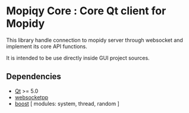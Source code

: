 # Mopiqy Core : Core Qt client for Mopidy #

This library handle connection to mopidy server through websocket and implement its core API functions.

It is intended to be use directly inside GUI project sources.


## Dependencies ##

- [Qt](http://qt-project.org/) >= 5.0
- [websocketpp](http://www.zaphoyd.com/websocketpp)
 - [boost](http://www.boost.org/) [ modules: system, thread, random ]
